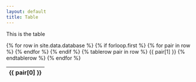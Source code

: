 ```yaml
---
layout: default
title: Table
---
```


This is the table

<!--Static database table-->
<table id="datatable" class="display">
{% for row in site.data.database %}
	<!--Table header-->
	<thead>
		{% if forloop.first %}
		<tr>
			{% for pair in row %}
				<th>{{ pair[0] }}</th>
			{% endfor %}
		</tr>
		{% endif %}
	</thead>
	<!--Table rows-->
	<tbody>
	{% tablerow pair in row %}
		{{ pair[1] }}
	{% endtablerow %}
	</tbody>
{% endfor %}
</table>
